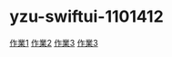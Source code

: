 # yzu-swiftui-1101412

[作業1](https://github.com/ldhejlvfl/yzu-swiftui-1101412/edit/main/hw1.md)
[作業2](https://github.com/ldhejlvfl/yzu-swiftui-1101412/edit/main/hw2.md)
[作業3](https://github.com/ldhejlvfl/yzu-swiftui-1101412/edit/main/hw3.md)
[作業3](https://github.com/ldhejlvfl/yzu-swiftui-1101412/edit/main/hw_bonus.md)
